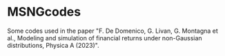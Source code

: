 # MSNGcodes
Some codes used in the paper  "F. De Domenico, G. Livan, G. Montagna et al., Modeling and simulation of financial returns under non-Gaussian distributions, Physica A (2023)".
